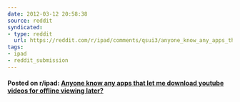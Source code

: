 ```yaml
---
date: 2012-03-12 20:58:38
source: reddit
syndicated:
- type: reddit
  url: https://reddit.com/r/ipad/comments/qsui3/anyone_know_any_apps_that_let_me_download_youtube/
tags:
- ipad
- reddit_submission
---
```


#### Posted on r/ipad: [Anyone know any apps that let me download youtube videos for offline viewing later?](https://reddit.com/r/ipad/comments/qsui3/anyone_know_any_apps_that_let_me_download_youtube/)